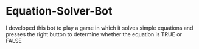 # Equation-Solver-Bot
I developed this bot to play a game in which it solves simple equations and presses the right button to determine whether the equation is TRUE or FALSE
